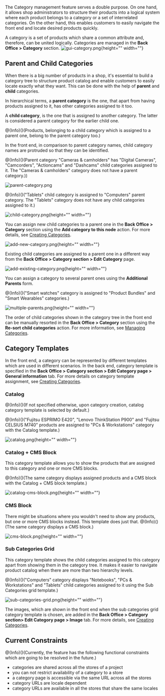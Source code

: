 The Category management feature serves a double purpose. On one hand, it allows shop administrators to structure their products into a logical system where each product belongs to a category or a set of interrelated categories. On the other hand, this enables customers to easily navigate the front end and locate desired products quickly.

A category is a set of products which share a common attribute and, therefore, can be united logically. Categories are managed in the **Back Office > Category** section. 
![gui-category.png](https://spryker.s3.eu-central-1.amazonaws.com/docs/Features/Catalog+Management/Category+Management/Category+Management+Feature+Overview/gui-category.png){height="" width=""}

## Parent and Child Categories
When there is a big number of products in a shop, it's essential to build a category tree to structure product catalog and enable customers to easily locate exactly what they want. This can be done with the help of **parent** and **child** categories.

In hierarchical terms, a **parent category** is the one, that apart from having products assigned to it, has other categories assigned to it too.

A **child category**, is the one that is assigned to another category. The latter is considered a parent category for the earlier child one.

@(Info)()(Products, belonging to a child category which is assigned to a parent one, belong to the parent category too.)

In the front end, in comparison to parent category names, child category names are protruded so that they can be identified.

@(Info)()(Parent category "Cameras & camholders" has "Digital Cameras", "Camcorders", "Actioncams" and "Dashcams" child categories assigned to it. The "Cameras & camholders" category does not have a parent category.))

![parent-category.png](https://spryker.s3.eu-central-1.amazonaws.com/docs/Features/Catalog+Management/Category+Management/Category+Management+Feature+Overview/parent-category.png)

@(Info)()("Tablets" child category is assigned to "Computers" parent category. The "Tablets" category does not have any child categories assigned to it.)

![child-category.png](https://spryker.s3.eu-central-1.amazonaws.com/docs/Features/Catalog+Management/Category+Management/Category+Management+Feature+Overview/child-category.png){height="" width=""}

You can assign new child categories to a parent one in the **Back Office > Category** section using the **Add category to this node** action. For more details, see [Creating Categories](https://documentation.spryker.com/v4/docs/creating-categories).

![add-new-category.png](https://spryker.s3.eu-central-1.amazonaws.com/docs/Features/Catalog+Management/Category+Management/Category+Management+Feature+Overview/add-new-category.png){height="" width=""}

Existing child categories are assigned to a parent one in a different way from the **Back Office > Category section > Edit Category** page.

![add-existing-category.png](https://spryker.s3.eu-central-1.amazonaws.com/docs/Features/Catalog+Management/Category+Management/Category+Management+Feature+Overview/add-existing-category.png){height="" width=""}

You can assign a category to several parent ones using the **Additional Parents** form.

@(Info)()("Smart watches" category is assigned to "Product Bundles" and "Smart Wearables" categories.)

![multiple-parents.png](https://spryker.s3.eu-central-1.amazonaws.com/docs/Features/Catalog+Management/Category+Management/Category+Management+Feature+Overview/multiple-parents.png){height="" width=""}

The order of child categories shown in the category tree in the front end can be manually resorted in the **Back Office > Category** section using the **Re-sort child categories** action. For more information, see [Managing Categories](https://documentation.spryker.com/v3/docs/managing-categories).

## Category Templates
In the front end, a category can be represented by different templates which are used in different scenarios. In the back end, category template is specified in the **Back Office > Category section > Edit Category page > General information** tab. For more details on category template assignment, see [Creating Categories](https://documentation.spryker.com/v3/docs/creating-categories).

### Catalog
@(Info)()(If not specified otherwise, upon category creation, catalog category template is selected by default.)

@(Info)()("Fujitsu ESPRIMO E420", "Lenovo ThinkStation P900" and "Fujitsu CELSIUS M740" products are assigned to "PCs & Workstations" category with the Catalog template.)

![catalog.png](https://spryker.s3.eu-central-1.amazonaws.com/docs/Features/Catalog+Management/Category+Management/Category+Management+Feature+Overview/catalog.png){height="" width=""}

### Catalog + CMS Block
This category template allows you to show the products that are assigned to this category and one or more CMS blocks.

@(Info)()(The same category displays assigned products and a CMS block with the Catalog + CMS block template.)

![catalog-cms-block.png](https://cdn.document360.io/9fafa0d5-d76f-40c5-8b02-ab9515d3e879/Images/Documentation/catalog-cms-block.png){height="" width=""}

### CMS Block
There might be situations where you wouldn't need to show any products, but one or more CMS blocks instead. This template does just that.
@(Info)()(The same category displays a CMS block.)

![cms-block.png](https://spryker.s3.eu-central-1.amazonaws.com/docs/Features/Catalog+Management/Category+Management/Category+Management+Feature+Overview/catalog-cms-block.png){height="" width=""}

### Sub Categories Grid
This category template shows the child categories assigned to this category apart from showing them in the category tree. It makes it easier to navigate product catalog when there are more than two hierarchy levels.

@(Info)()("Computers" category displays "Notebooks", "PCs & Workstations" and "Tablets" child categories assigned to it using the Sub Categories grid template.)

![sub-categories-grid.png](https://spryker.s3.eu-central-1.amazonaws.com/docs/Features/Catalog+Management/Category+Management/Category+Management+Feature+Overview/sub-categories-grid.png){height="" width=""}

The images, which are shown in the front end when the sub categories grid category template is chosen, are added in the **Back Office > Category section> Edit Category page > Image** tab. For more details, see [Creating Categories](https://documentation.spryker.com/v3/docs/creating-categories).

## Current Constraints
@(Info)()(Currently, the feature has the following functional constraints which are going to be resolved in the future.)

* categories are shared across all the stores of a project
*  you can not restrict availability of a category to a store
* a category page is accessible via the same URL across all the stores
* category URLs are locale dependent
* category URLs are available in all the stores that share the same locales